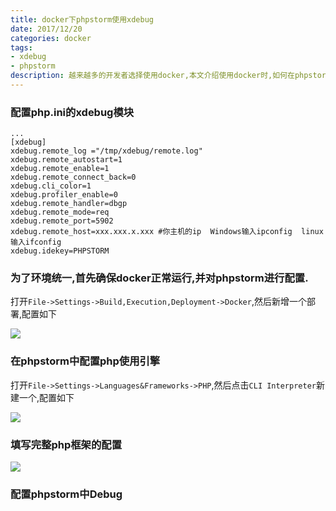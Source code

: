 ```yaml
---
title: docker下phpstorm使用xdebug
date: 2017/12/20
categories: docker
tags:
- xdebug
- phpstorm
description: 越来越多的开发者选择使用docker,本文介绍使用docker时,如何在phpstorm中调试xdebug。
---
```

### 配置php.ini的xdebug模块
```
...
[xdebug]
xdebug.remote_log ="/tmp/xdebug/remote.log"
xdebug.remote_autostart=1
xdebug.remote_enable=1
xdebug.remote_connect_back=0
xdebug.cli_color=1
xdebug.profiler_enable=0
xdebug.remote_handler=dbgp
xdebug.remote_mode=req
xdebug.remote_port=5902
xdebug.remote_host=xxx.xxx.x.xxx #你主机的ip  Windows输入ipconfig  linux输入ifconfig
xdebug.idekey=PHPSTORM
```

### 为了环境统一,首先确保docker正常运行,并对phpstorm进行配置.
打开`File->Settings->Build,Execution,Deployment->Docker`,然后新增一个部署,配置如下

![](http://ooqid2far.bkt.clouddn.com/myblog/docker%E4%B8%8Bphpstorm%E4%BD%BF%E7%94%A8xdebug-1.png)

### 在phpstorm中配置php使用引擎
打开`File->Settings->Languages&Frameworks->PHP`,然后点击`CLI Interpreter`新建一个,配置如下

![](http://ooqid2far.bkt.clouddn.com/myblog/docker%E4%B8%8Bphpstorm%E4%BD%BF%E7%94%A8xdebug-2.png)

### 填写完整php框架的配置
![](http://ooqid2far.bkt.clouddn.com/myblog/docker%E4%B8%8Bphpstorm%E4%BD%BF%E7%94%A8xdebug-3.png)

### 配置phpstorm中Debug


